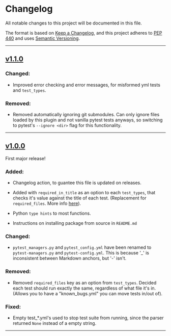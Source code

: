 # Changelog

All notable changes to this project will be documented in this file.

The format is based on [Keep a Changelog](https://keepachangelog.com/en/1.0.0/),
and this project adheres to [PEP 440](https://www.python.org/dev/peps/pep-0440/) 
and uses [Semantic Versioning](https://semver.org/spec/v2.0.0.html).


<!--
## Example template!!

## [version](https://github.com/asfadmin/Discovery-PytestAutomation/compare/vOLD...vNEW)

### Added:
-

### Changed:
-

### Fixed:
- 

### Removed:
-

-->

------

## [v1.1.0](https://github.com/asfadmin/Discovery-PytestAutomation/compare/v1.0.0...v1.1.0)

### Changed:
- Improved error checking and error messages, for misformed yml tests and `test_types`.

### Removed:
- Removed automatically ignoring git submodules. Can only ignore files loaded by this plugin and not vanilla pytest tests anyways, so switching to pytest's `--ignore <dir>` flag for this functionality.

------

## [v1.0.0](https://github.com/asfadmin/Discovery-PytestAutomation/compare/v0.0.1...v1.0.0)

First major release!

### Added:
- Changelog action, to guantee this file is updated on releases.

- Added with `required_in_title` as an option to each `test_types`, that checks it's value against the title of each test. (Replacement for `required_files`. More info [here](https://github.com/asfadmin/Discovery-PytestAutomation/tree/stable#pytest-configyml-example)).

- Python `type hints` to most functions.

- Instructions on installing package from source in `README.md`

### Changed:
- `pytest_managers.py` and `pytest_config.yml` have been renamed to `pytest-managers.py` and `pytest-config.yml`. This is because '_' is inconsistent between Markdown anchors, but '-' isn't.

### Removed:
- Removed `required_files` key as an option from `test_types`. Decided each test should run exactly the same, regardless of what file it's in. (Allows you to have a "known_bugs.yml" you can move tests in/out of).

### Fixed:
- Empty test_*.yml's used to stop test suite from running, since the parser returned `None` instead of a empty string.

------
